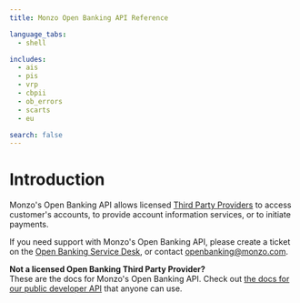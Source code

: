 ```yaml
---
title: Monzo Open Banking API Reference

language_tabs:
  - shell

includes:
  - ais
  - pis
  - vrp
  - cbpii
  - ob_errors
  - scarts
  - eu

search: false
---
```


# Introduction

Monzo's Open Banking API allows licensed [Third Party Providers](https://www.openbanking.org.uk/glossary/third-party-provider/) to access customer's accounts, to provide account information services, or to initiate payments.

If you need support with Monzo's Open Banking API, please create a ticket on the [Open Banking Service Desk](https://directory.openbanking.org.uk/obieservicedesk/s/), or contact <openbanking@monzo.com>.

<aside class="warning">
    <strong>Not a licensed Open Banking Third Party Provider?</strong><br>
    These are the docs for Monzo's Open Banking API. Check out <a href="/">the docs for our public developer API</a> that anyone can use.
</aside>
